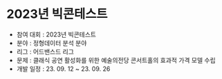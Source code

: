 # 2023년 빅콘테스트

* 참여 대회 : 2023년 빅콘테스트
* 분야 : 정형데이터 분석 분야
* 리그 : 어드밴스드 리그
* 문제 : 클래식 공연 활성화를 위한 예술의전당 콘서트홀의 효과적 가격 모델 수립
* 개발 일정 : 23. 09. 12 ~ 23. 09. 26
